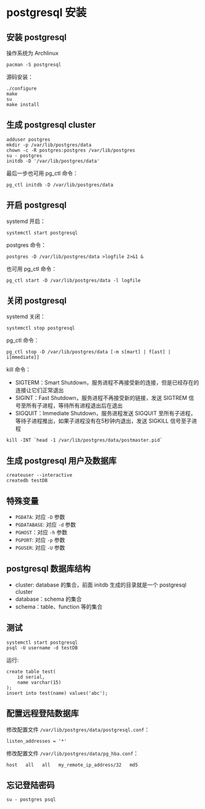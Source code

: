 # postgresql 安装

## 安装 postgresql

操作系统为 Archlinux

```
pacman -S postgresql
```

源码安装：

```
./configure
make
su
make install
```


## 生成 postgresql cluster

```
adduser postgres
mkdir -p /var/lib/postgres/data
chown -c -R postgres:postgres /var/lib/postgres
su - postgres
initdb -D '/var/lib/postgres/data'
```

最后一步也可用 pg_ctl 命令：

```
pg_ctl initdb -D /var/lib/postgres/data
```


## 开启 postgresql

systemd 开启：

```
systemctl start postgresql
```

postgres 命令：

```
postgres -D /var/lib/postgres/data >logfile 2>&1 &
```

也可用 pg_ctl 命令：

```
pg_ctl start -D /var/lib/postgres/data -l logfile
```


## 关闭 postgresql

systemd 关闭：

```
systemctl stop postgresql
```

pg_ctl 命令：

```
pg_ctl stop -D /var/lib/postgres/data [-m s[mart] | f[ast] | i[mmediate]]
```

kill 命令：

* SIGTERM：Smart Shutdown，服务进程不再接受新的连接，但是已经存在的连接让它们正常退出
* SIGINT：Fast Shutdown，服务进程不再接受新的链接，发送 SIGTREM 信号至所有子进程，等待所有进程退出后在退出
* SIGQUIT：Immediate Shutdown，服务进程发送 SIGQUIT 至所有子进程，等待子进程推出，如果子进程没有在5秒钟内退出，发送 SIGKILL 信号至子进程

```
kill -INT `head -1 /var/lib/postgres/data/postmaster.pid`
```


## 生成 postgresql 用户及数据库

```
createuser --interactive
createdb testDB
```


## 特殊变量

* `PGDATA`: 对应 `-D` 参数
* `PGDATABASE`: 对应 `-d` 参数
* `PGHOST`：对应 `-h` 参数
* `PGPORT`: 对应 `-p` 参数
* `PGUSER`: 对应 `-U` 参数


## postgresql 数据库结构

* cluster: database 的集合，前面 initdb 生成的目录就是一个 postgresql cluster
* database：schema 的集合
* schema：table、function 等的集合


## 测试

```
systemctl start postgresql
psql -U username -d testDB
```

运行:

```
create table test(
    id serial,
    name varchar(15)
);
insert into test(name) values('abc');
```


## 配置远程登陆数据库

修改配置文件 `/var/lib/postgres/data/postgresql.conf`：

```
listen_addresses = '*'
```

修改配置文件 `/var/lib/postgres/data/pg_hba.conf`：

```
host   all   all   my_remote_ip_address/32   md5
```


## 忘记登陆密码

```
su - postgres psql

```
